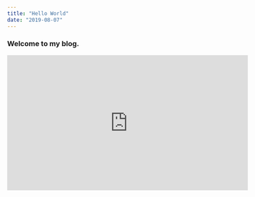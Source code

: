 ```yaml
---
title: "Hello World"
date: "2019-08-07"
---
```


### Welcome to my blog.

<iframe width="560" height="315" src="https://www.youtube.com/embed/o1tj2zJ2Wvg" frameborder="0" allow="accelerometer; autoplay; encrypted-media; gyroscope; picture-in-picture" allowfullscreen></iframe>
